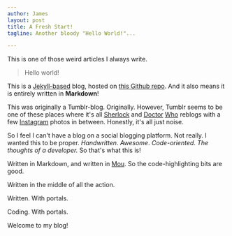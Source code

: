 ```yaml
---
author: James
layout: post
title: A Fresh Start!
tagline: Another bloody "Hello World!"...

---
```


This is one of those weird articles I always write.

> Hello world!

This is a [Jekyll-based](https://github.com/mojombo/jekyll) blog, hosted on [this Github repo](//github.com/jdrydn/codewithportals). And it also means it is entirely written in **Markdown**!

This was originally a Tumblr-blog. Originally. However, Tumblr seems to be one of these places where it's all [Sherlock](//jdryden.tumblr.com/post/34106005090) and [Doctor](//jdryden.tumblr.com/post/34021952128) [Who](//jdryden.tumblr.com/post/30588525759/the-way-i-see-it-every-life-is-a-pile-of-good) reblogs with a few [Instagram](//jdryden.tumblr.com/post/32885872630/we-made-pizza-we-made-pizza-taken-with) photos in between. Honestly, it's all just noise.

So I feel I can't have a blog on a social blogging platform. Not really. I wanted this to be proper. *Handwritten*. *Awesome*. *Code-oriented*. *The thoughts of a developer.* So that's what this is!

Written in Markdown, and written in [Mou](//mouapp.com). So the code-highlighting bits are good.

Written in the middle of all the action.

Written. With portals.

Coding. With portals.

Welcome to my blog!